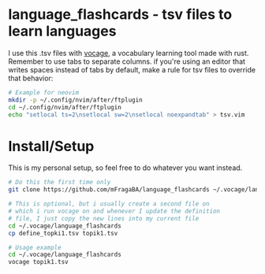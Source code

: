 # language_flashcards - tsv files to learn languages

I use this .tsv files with
[vocage](https://github.com/proycon/vocage), a vocabulary learning
tool made with rust. Remember to use tabs to separate columns. if
you're using an editor that writes spaces instead of tabs by default,
make a rule for tsv files to override that behavior:

```bash
# Example for neovim
mkdir -p ~/.config/nvim/after/ftplugin
cd ~/.config/nvim/after/ftplugin
echo "setlocal ts=2\nsetlocal sw=2\nsetlocal noexpandtab" > tsv.vim
```

# Install/Setup

This is my personal setup, so feel free to do whatever you want instead.

```bash
# Do this the first time only
git clone https://github.com/mFragaBA/language_flashcards ~/.vocage/language_flashcards

# This is optional, but i usually create a second file on 
# which i run vocage on and whenever I update the definition 
# file, I just copy the new lines into my current file
cd ~/.vocage/language_flashcards
cp define_topki1.tsv topik1.tsv

# Usage example
cd ~/.vocage/language_flashcards
vocage topik1.tsv
```
